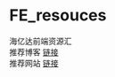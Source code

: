# FE_resouces
海亿达前端资源汇  
推荐博客 [链接](https://github.com/hietech/FE_Resouces/blob/master/blogs.md)   
推荐网站 [链接](https://github.com/hietech/FE_Resouces/blob/master/website.md)   
